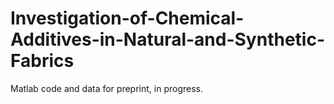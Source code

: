 # Investigation-of-Chemical-Additives-in-Natural-and-Synthetic-Fabrics

Matlab code and data for preprint, in progress.
